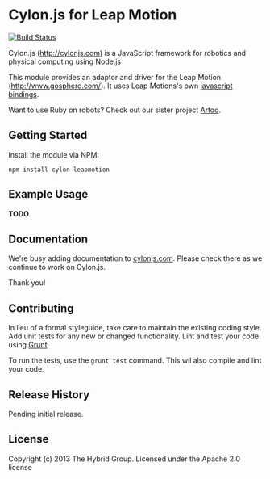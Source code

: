 # Cylon.js for Leap Motion

[![Build Status](https://secure.travis-ci.org/hybridgroup/cylon-leapmotion.png?branch=master)](http://travis-ci.org/hybridgroup/cylon-leapmotion)

Cylon.js (http://cylonjs.com) is a JavaScript framework for robotics and
physical computing using Node.js

This module provides an adaptor and driver for the Leap Motion
(http://www.gosphero.com/). It uses Leap Motions's own [javascript
bindings](https://github.com/leapmotion/leapjs).

Want to use Ruby on robots? Check out our sister project
[Artoo](http://artoo.io).

## Getting Started

Install the module via NPM:

    npm install cylon-leapmotion

## Example Usage

__TODO__

## Documentation

We're busy adding documentation to [cylonjs.com](http://cylonjs.com). Please
check there as we continue to work on Cylon.js.

Thank you!

## Contributing

In lieu of a formal styleguide, take care to maintain the existing coding style.
Add unit tests for any new or changed functionality. Lint and test your code
using [Grunt](http://gruntjs.com/).

To run the tests, use the `grunt test` command. This wil also compile and lint
your code.

## Release History

Pending initial release.

## License

Copyright (c) 2013 The Hybrid Group. Licensed under the Apache 2.0 license
